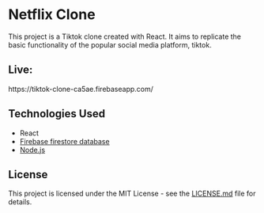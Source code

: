 

# Netflix Clone

<p>This project is a Tiktok clone created with React. It aims to replicate the basic functionality of the popular social media platform, tiktok.</p>

<h2>Live:</h2>
https://tiktok-clone-ca5ae.firebaseapp.com/


<h2>Technologies Used</h2>

<ul>
<li>React</li>
<li><a href = "https://github.com/Abdullah-Anaz/tiktok-clone-API/tree/main/util">Firebase firestore database</a></li>
<li><a href="https://github.com/Abdullah-Anaz/tiktok-clone-API">Node.js</a></li>
</ul>

<h2>License</h2>
<p>This project is licensed under the MIT License - see the <a href="https://github.com/Abdullah-Anaz/tiktok-clone/blob/main/LICENSE.md">LICENSE.md</a> file for details.</p>

